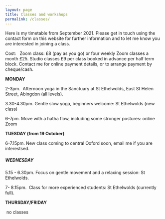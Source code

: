 ```yaml
---
layout: page
title: Classes and workshops
permalink: /classes/
---
```


Here is my timetable from September 2021. Please get in touch using the contact form on this website for further information and to let me know you are interested in joining a class.

Cost:&nbsp; &nbsp;Zoom class: &pound;8 (pay as you go) or four weekly Zoom classes a month &pound;25. Studio classes &pound;9 per class booked in advance per half term block. Contact me for online payment details, or to arrange payment by cheque/cash.&nbsp;

**MONDAY**

2-3pm.&nbsp; Afternoon yoga in the Sanctuary at St Ethelwolds, East St Helen Street, Abingdon (all levels).

3\.30-4.30pm. Gentle slow yoga, beginners welcome: St Ethelwolds (new class)

6-7pm. Move with a hatha flow, including some stronger postures: online Zoom

**TUESDAY (from 19 October)**

6-7.15pm. New class coming to central Oxford soon, email me if you are interestsed.

##### **WEDNESDAY**

5\.15 - 6.30pm. Focus on gentle movement and a relaxing session: St Ethelwolds.

7- 8.15pm.&nbsp; Class for more experienced students: St Ethelwolds (currently full).

**THURSDAY/FRIDAY**

&nbsp;no classes
